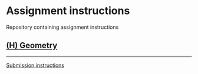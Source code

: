 # Assignment instructions

Repository containing assignment instructions

## [(H) Geometry](xrc-assignments-geometry/xrc-assignments-geometry.md)

---
[Submission instructions](submission-instructions/submission-instructions.md)
